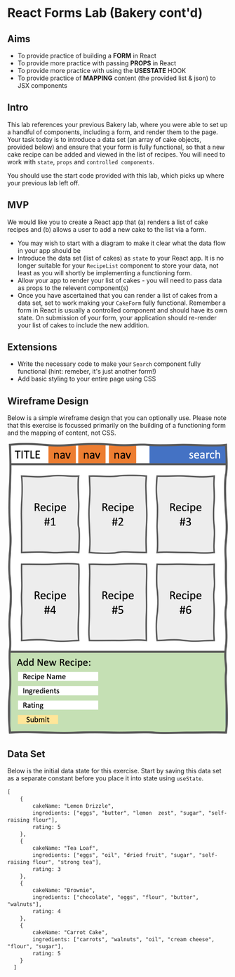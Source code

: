 # React Forms Lab (Bakery cont'd)

## Aims

- To provide practice of building a **FORM** in React
- To provide more practice with passing **PROPS** in React
- To provide more practice with using the **USESTATE** HOOK
- To provide practice of **MAPPING** content (the provided list & json) to JSX components

## Intro
This lab references your previous Bakery lab, where you were able to set up a handful of components, including a form, and render them to the page. Your task today is to introduce a data set (an array of cake objects, provided below) and ensure that your form is fully functional, so that a new cake recipe can be added and viewed in the list of recipes. You will need to work with `state`, `props` and `controlled components`.

You should use the start code provided with this lab, which picks up where your previous lab left off.

## MVP

We would like you to create a React app that (a) renders a list of cake recipes and (b) allows a user to add a new cake to the list via a form.

- You may wish to start with a diagram to make it clear what the data flow in your app should be
- Introduce the data set (list of cakes) as `state` to your React app. It is no longer suitable for your `RecipeList` component to store your data, not least as you will shortly be implementing a functioning form.
- Allow your app to render your list of cakes - you will need to pass data as props to the relevent component(s)
- Once you have ascertained that you can render a list of cakes from a data set, set to work making your `CakeForm` fully functional. Remember a form in React is usually a controlled component and should have its own state. On submission of your form, your application should re-render your list of cakes to include the new addition.

## Extensions

- Write the necessary code to make your `Search` component fully functional (hint: remeber, it's just another form!)
- Add basic styling to your entire page using CSS


## Wireframe Design

Below is a simple wireframe design that you can optionally use. Please note that this exercise is focussed primarily on the building of a functioning form and the mapping of content, not CSS.

![img](https://github.com/YoyoMai98/lab_react_forms_bakery/blob/main/react_form_wireframe.png)


## Data Set

Below is the initial data state for this exercise. Start by saving this data set as a separate constant before you place it into state using `useState`.

```
[
    {
        cakeName: "Lemon Drizzle",
        ingredients: ["eggs", "butter", "lemon  zest", "sugar", "self-raising flour"],
        rating: 5
    },
    {
        cakeName: "Tea Loaf",
        ingredients: ["eggs", "oil", "dried fruit", "sugar", "self-raising flour", "strong tea"],
        rating: 3
    },
    {
        cakeName: "Brownie",
        ingredients: ["chocolate", "eggs", "flour", "butter", "walnuts"],
        rating: 4
    },
    {
        cakeName: "Carrot Cake",
        ingredients: ["carrots", "walnuts", "oil", "cream cheese", "flour", "sugar"],
        rating: 5
    }
  ]
```
